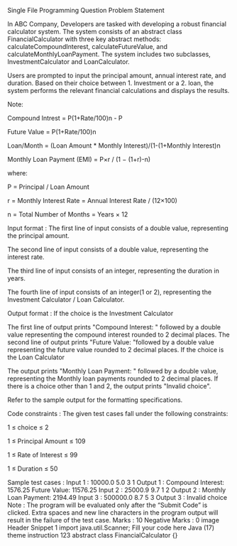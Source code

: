 Single File Programming Question
Problem Statement



In ABC Company, Developers are tasked with developing a robust financial calculator system. The system consists of an abstract class FinancialCalculator with three key abstract methods: calculateCompoundInterest, calculateFutureValue, and calculateMonthlyLoanPayment. The system includes two subclasses, InvestmentCalculator and LoanCalculator. 



Users are prompted to input the principal amount, annual interest rate, and duration. Based on their choice between 1. Investment or a 2. loan, the system performs the relevant financial calculations and displays the results. 



Note:

Compound Intrest = P(1+Rate/100)n - P

Future Value = P(1+Rate/100)n

Loan/Month = (Loan Amount * Monthly Interest)/(1-(1+Monthly Interest)n

Monthly Loan Payment (EMI) = P×r / (1 − (1+r)-n)



where:

P = Principal / Loan Amount

r = Monthly Interest Rate = Annual Interest Rate / (12×100)

n = Total Number of Months = Years × 12



Input format :
The first line of input consists of a double value, representing the principal amount.

The second line of input consists of a double value, representing the interest rate.

The third line of input consists of an integer, representing the duration in years.

The fourth line of input consists of an integer(1 or 2), representing the Investment Calculator / Loan Calculator.

Output format :
If the choice is the Investment Calculator

The first line of output prints "Compound Interest: " followed by a double value representing the compound interest rounded to 2 decimal places.
The second line of output prints "Future Value: "followed by a double value representing the future value rounded to 2 decimal places.
If the choice is the Loan Calculator

The output prints "Monthly Loan Payment: " followed by a double value, representing the Monthly loan payments rounded to 2 decimal places.
If there is a choice other than 1 and 2, the output prints "Invalid choice".



Refer to the sample output for the formatting specifications.

Code constraints :
The given test cases fall under the following constraints:

1 ≤ choice ≤ 2

1 ≤ Principal Amount ≤ 109

1 ≤ Rate of Interest ≤ 99

1 ≤ Duration ≤ 50﻿

Sample test cases :
Input 1 :
10000.0
5.0
3
1
Output 1 :
Compound Interest: 1576.25
Future Value: 11576.25
Input 2 :
25000.9
9.7
1
2
Output 2 :
Monthly Loan Payment: 2194.49
Input 3 :
500000.0
8.7
5
3
Output 3 :
Invalid choice
Note :
The program will be evaluated only after the “Submit Code” is clicked.
Extra spaces and new line characters in the program output will result in the failure of the test case.
Marks : 10
Negative Marks : 0
image
Header Snippet
1
import java.util.Scanner;
Fill your code here
Java (17)
theme
instruction
123
abstract class FinancialCalculator {}